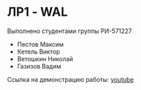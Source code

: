 # ЛР1 - WAL
Выполнено студентами группы РИ-571227
- Пестов Максим
- Кетель Виктор
- Ветошкин Николай
- Газизов Вадим

Ссылка на демонстрацию работы: [youtube](https://youtu.be/Yq7GzEmc6Pg)
